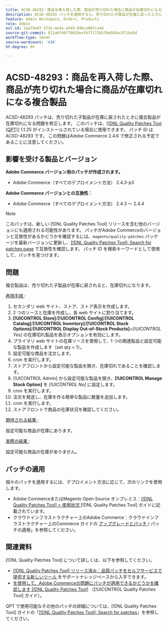 ```yaml
---
title: ACSD-48293：商品を再入荷した際、商品が売り切れた場合に商品が在庫切れになる複合製品
description: ACSD-48293 パッチを適用すると、売り切れた子商品が在庫に戻ったときに複合商品が在庫切れになるAdobe Commerceの問題を修正できます。
feature: Admin Workspace, Orders, Products
role: Admin
exl-id: 2aa75e97-373e-4e4a-a545-69bce807ca4d
source-git-commit: 011a6f46f76029eaf67f172b576e58dac9710a3d
workflow-type: tm+mt
source-wordcount: '436'
ht-degree: 0%

---
```


# ACSD-48293：商品を再入荷した際、商品が売り切れた場合に商品が在庫切れになる複合製品

ACSD-48293 パッチは、売り切れた子製品が在庫に戻されたときに複合製品が在庫切れになる問題を修正します。 このパッチは、[[!DNL Quality Patches Tool (QPT)]](https://experienceleague.adobe.com/en/docs/commerce-operations/tools/quality-patches-tool/quality-patches-tool-to-self-serve-quality-patches) 1.1.25 がインストールされている場合に使用できます。 パッチ ID は ACSD-48293 です。 この問題はAdobe Commerce 2.4.6 で修正される予定であることに注意してください。

## 影響を受ける製品とバージョン

**Adobe Commerce バージョン用のパッチが作成されます。**

* Adobe Commerce（すべてのデプロイメント方法） 2.4.3-p3

**Adobe Commerce バージョンとの互換性：**

* Adobe Commerce（すべてのデプロイメント方法） 2.4.3 ～ 2.4.4

>[!NOTE]
>
>このパッチは、新しい [!DNL Quality Patches Tool] リリースを含む他のバージョンにも適用される可能性があります。 パッチがAdobe Commerceのバージョンと互換性があるかどうかを確認するには、`magento/quality-patches` パッケージを最新バージョンに更新し、[[!DNL Quality Patches Tool]: Search for patches page](https://experienceleague.adobe.com/tools/commerce-quality-patches/index.html) で互換性を確認します。 パッチ ID を検索キーワードとして使用して、パッチを見つけます。

## 問題

複合製品は、売り切れた子製品が在庫に戻されると、在庫切れになります。

<u> 再現手順 </u>:

1. セカンダリ web サイト、ストア、ストア表示を作成します。
1. 2 つのソースと在庫を作成し、各 web サイトに割り当てます。
1. **[!UICONTROL Store]**/**[!UICONTROL Config]**/**[!UICONTROL Catalog]**/**[!UICONTROL Inventory]**/**[!UICONTROL Stock Options]**/**[!UICONTROL Display Out-of-Stock Products]**=*[!UICONTROL Yes]* の在庫切れ製品を表示オプションを有効にします。
1. プライマリ web サイトの在庫ソースを使用して、1 つの関連製品と設定可能な製品を作成します（set qty = 1）。
1. 設定可能な商品を注文します。
1. cron を実行します。
1. ストアフロントから設定可能な製品を開き、在庫切れであることを確認します。
1. [!UICONTROL Admin] から設定可能な製品を開き、**[!UICONTROL Manage Stock Option]** を *[!UICONTROL No]* に設定します。
1. cron を実行します。
1. 注文を発送し、在庫を作る簡単な製品に数量を追加します。
1. cron を実行します。
1. ストアフロントで商品の在庫状況を確認してください。

<u> 期待される結果 </u>:

設定可能な商品が在庫にあります。

<u> 実際の結果 </u>:

設定可能な商品の在庫がありません。

## パッチの適用

個々のパッチを適用するには、デプロイメント方法に応じて、次のリンクを使用します。

* Adobe CommerceまたはMagento Open Source オンプレミス：[[!DNL Quality Patches Tool] > 使用状況 ](/help/tools/quality-patches-tool/usage.md)[!DNL Quality Patches Tool] ガイドに記載されています。
* クラウドインフラストラクチャー上のAdobe Commerce：クラウドインフラストラクチャー上のCommerce ガイドの [ アップグレードとパッチ ](https://experienceleague.adobe.com/docs/commerce-cloud-service/user-guide/develop/upgrade/apply-patches.html)/ パッチの適用」を参照してください。

## 関連資料

[!DNL Quality Patches Tool] について詳しくは、以下を参照してください。

* [[!DNL Quality Patches Tool]  リリース済み：品質パッチをセルフサービスで提供する新しいツール ](https://experienceleague.adobe.com/en/docs/commerce-operations/tools/quality-patches-tool/quality-patches-tool-to-self-serve-quality-patches) をサポートナレッジベースから入手できます。
* [ を使用して、Adobe Commerceの問題にパッチが適用できるかどうかを確認します  [!DNL Quality Patches Tool]](/help/tools/quality-patches-tool/patches-available-in-qpt/check-patch-for-magento-issue-with-magento-quality-patches.md) （[!UICONTROL Quality Patches Tool] ガイド）。


QPT で使用可能なその他のパッチの詳細については、[!DNL Quality Patches Tool] ガイドの「[[!DNL Quality Patches Tool]: Search for patches](https://experienceleague.adobe.com/tools/commerce-quality-patches/index.html)」を参照してください。
